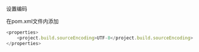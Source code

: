 设置编码

在pom.xml文件<project>内添加

```javascript
<properties>
    <project.build.sourceEncoding>UTF-8</project.build.sourceEncoding>
</properties>
```


